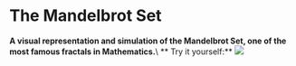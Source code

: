 # The Mandelbrot Set
**A visual representation and simulation of the Mandelbrot Set, one of the most famous fractals in Mathematics.**\\
** Try it yourself:**
![](https://upload.wikimedia.org/wikipedia/commons/thumb/2/21/Mandel_zoom_00_mandelbrot_set.jpg/800px-Mandel_zoom_00_mandelbrot_set.jpg)
